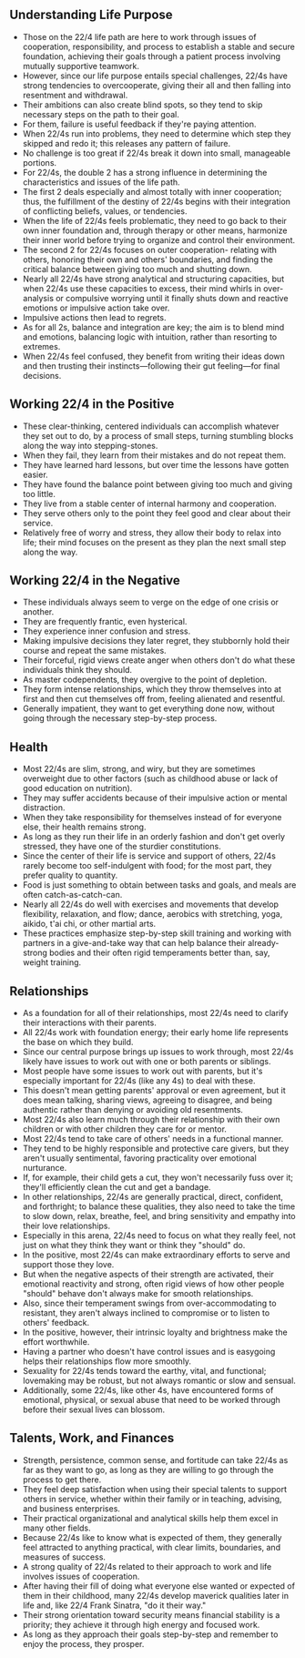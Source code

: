 ## Understanding Life Purpose
- Those on the 22/4 life path are here to work through issues of cooperation, responsibility, and process to establish a stable and secure foundation, achieving their goals through a patient process involving mutually supportive teamwork.
- However, since our life purpose entails special challenges, 22/4s have strong tendencies to overcooperate, giving their all and then falling into resentment and withdrawal.
- Their ambitions can also create blind spots, so they tend to skip necessary steps on the path to their goal.
- For them, failure is useful feedback if they're paying attention. 
- When 22/4s run into problems, they need to determine which step they skipped and redo it; this releases any pattern of failure.
- No challenge is too great if 22/4s break it down into small, manageable portions.
- For 22/4s, the double 2 has a strong influence in determining the characteristics and issues of the life path.
- The first 2 deals especially and almost totally with inner cooperation; thus, the fulfillment of the destiny of 22/4s begins with their integration of conflicting beliefs, values, or tendencies.
- When the life of 22/4s feels problematic, they need to go back to their own inner foundation and, through therapy or other means, harmonize their inner world before trying to organize and control their environment.
- The second 2 for 22/4s focuses on outer cooperation- relating with others, honoring their own and others' boundaries, and finding the critical balance between giving too much and shutting down. 
- Nearly all 22/4s have strong analytical and structuring capacities, but when 22/4s use these capacities to excess, their mind whirls in over-analysis or compulsive worrying until it finally shuts down and reactive emotions or impulsive action take over.
- Impulsive actions then lead to regrets.
- As for all 2s, balance and integration are key; the aim is to blend mind and emotions, balancing logic with intuition, rather than resorting to extremes. 
- When 22/4s feel confused, they benefit from writing their ideas down and then trusting their instincts—following their gut feeling—for final decisions.

## Working 22/4 in the Positive
- These clear-thinking, centered individuals can accomplish whatever they set out to do, by a process of small steps, turning stumbling blocks along the way into stepping-stones.
- When they fail, they learn from their mistakes and do not repeat them.
- They have learned hard lessons, but over time the lessons have gotten easier.
- They have found the balance point between giving too much and giving too little.
- They live from a stable center of internal harmony and cooperation. 
- They serve others only to the point they feel good and clear about their service.
- Relatively free of worry and stress, they allow their body to relax into life; their mind focuses on the present as they plan the next small step along the way.

## Working 22/4 in the Negative
- These individuals always seem to verge on the edge of one crisis or another.
- They are frequently frantic, even hysterical.
- They experience inner confusion and stress.
- Making impulsive decisions they later regret, they stubbornly hold their course and repeat the same mistakes.
- Their forceful, rigid views create anger when others don't do what these individuals think they should.
- As master codependents, they overgive to the point of depletion. 
- They form intense relationships, which they throw themselves into at first and then cut themselves off from, feeling alienated and resentful.
- Generally impatient, they want to get everything done now, without going through the necessary step-by-step process.

## Health
- Most 22/4s are slim, strong, and wiry, but they are sometimes overweight due to other factors (such as childhood abuse or lack of good education on nutrition). 
- They may suffer accidents because of their impulsive action or mental distraction. 
- When they take responsibility for themselves instead of for everyone else, their health remains strong. 
- As long as they run their life in an orderly fashion and don't get overly stressed, they have one of the sturdier constitutions.
- Since the center of their life is service and support of others, 22/4s rarely become too self-indulgent with food; for the most part, they prefer quality to quantity.
- Food is just something to obtain between tasks and goals, and meals are often catch-as-catch-can.
- Nearly all 22/4s do well with exercises and movements that develop flexibility, relaxation, and flow; dance, aerobics with stretching, yoga, aikido, t'ai chi, or other martial arts.
- These practices emphasize step-by-step skill training and working with partners in a give-and-take way that can help balance their already-strong bodies and their often rigid temperaments better than, say, weight training.

## Relationships
- As a foundation for all of their relationships, most 22/4s need to clarify their interactions with their parents.
- All 22/4s work with foundation energy; their early home life represents the base on which they build. 
- Since our central purpose brings up issues to work through, most 22/4s likely have issues to work out with one or both parents or siblings.
- Most people have some issues to work out with parents, but it's especially important for 22/4s (like any 4s) to deal with these.
- This doesn't mean getting parents' approval or even agreement, but it does mean talking, sharing views, agreeing to disagree, and being authentic rather than denying or avoiding old resentments.
- Most 22/4s also learn much through their relationship with their own children or with other children they care for or mentor.
- Most 22/4s tend to take care of others' needs in a functional manner. 
- They tend to be highly responsible and protective care givers, but they aren't usually sentimental, favoring practicality over emotional nurturance. 
- If, for example, their child gets a cut, they won't necessarily fuss over it; they'll efficiently clean the cut and get a bandage.
- In other relationships, 22/4s are generally practical, direct, confident, and forthright; to balance these qualities, they also need to take the time to slow down, relax, breathe, feel, and bring sensitivity and empathy into their love relationships. 
- Especially in this arena, 22/4s need to focus on what they really feel, not just on what they think they want or think they "should" do.
- In the positive, most 22/4s can make extraordinary efforts to serve and support those they love.
- But when the negative aspects of their strength are activated, their emotional reactivity and strong, often rigid views of how other people "should" behave don't always make for smooth relationships. 
- Also, since their temperament swings from over-accommodating to resistant, they aren't always inclined to compromise or to listen to others' feedback.
- In the positive, however, their intrinsic loyalty and brightness make the effort worthwhile.
- Having a partner who doesn't have control issues and is easygoing helps their relationships flow more smoothly.
- Sexuality for 22/4s tends toward the earthy, vital, and functional; lovemaking may be robust, but not always romantic or slow and sensual.
- Additionally, some 22/4s, like other 4s, have encountered forms of emotional, physical, or sexual abuse that need to be worked through before their sexual lives can blossom.

## Talents, Work, and Finances
- Strength, persistence, common sense, and fortitude can take 22/4s as far as they want to go, as long as they are willing to go through the process to get there. 
- They feel deep satisfaction when using their special talents to support others in service, whether within their family or in teaching, advising, and business enterprises.
- Their practical organizational and analytical skills help them excel in many other fields.
- Because 22/4s like to know what is expected of them, they generally feel attracted to anything practical, with clear limits, boundaries, and measures of success.
- A strong quality of 22/4s related to their approach to work and life involves issues of cooperation. 
- After having their fill of doing what everyone else wanted or expected of them in their childhood, many 22/4s develop maverick qualities later in life and, like 22/4 Frank Sinatra, "do it their way."
- Their strong orientation toward security means financial stability is a priority; they achieve it through high energy and focused work.
- As long as they approach their goals step-by-step and remember to enjoy the process, they prosper.